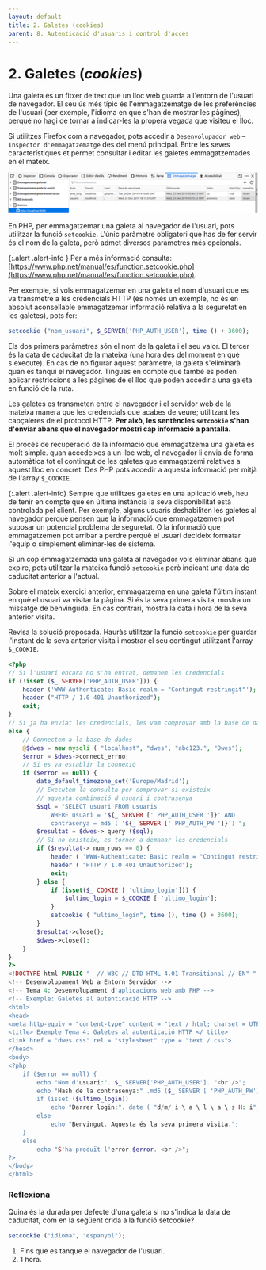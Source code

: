 ```yaml
---
layout: default
title: 2. Galetes (cookies)
parent: 8. Autenticació d'usuaris i control d'accés
---
```


# 2. Galetes (*cookies*) #

Una galeta és un fitxer de text que un lloc web guarda a l'entorn de l'usuari de navegador. El seu ús més típic és l'emmagatzematge de les preferències de l'usuari (per exemple, l'idioma en
que s'han de mostrar les pàgines), perquè no hagi de tornar a indicar-les la propera vegada que visiteu el lloc.

Si utilitzes Firefox com a navegador, pots accedir a `Desenvolupador web` &ndash; `Inspector d'emmagatzematge` des del menú principal. Entre les seves característiques et permet consultar i editar les galetes emmagatzemades en el mateix.

![Inspeccionar galetes en Firefox](images/galetes-firefox.png)

En PHP, per emmagatzemar una galeta al navegador de l'usuari, pots utilitzar la funció `setcookie`. L'únic paràmetre obligatori que has de fer servir és el nom de la galeta, però admet diversos paràmetres més opcionals.

{:.alert .alert-info }
Per a més informació consulta: [https://www.php.net/manual/es/function.setcookie.php](https://www.php.net/manual/es/function.setcookie.php).

Per exemple, si vols emmagatzemar en una galeta el nom d'usuari que es va transmetre a les credencials HTTP (és només un exemple, no és en absolut aconsellable emmagatzemar informació relativa a la seguretat en les galetes), pots fer:

```php
setcookie ("nom_usuari", $_SERVER['PHP_AUTH_USER'], time () + 3600);
```

Els dos primers paràmetres són el nom de la galeta i el seu valor. El tercer és la data de caducitat de la mateixa (una hora des del moment en què s'execute). En cas de no figurar aquest paràmetre, la galeta s'eliminarà quan es tanqui el navegador. Tingues en compte que també es poden aplicar restriccions a les pàgines de el lloc que poden accedir a una galeta en funció de la ruta.

Les galetes es transmeten entre el navegador i el servidor web de la mateixa manera que les credencials que acabes de veure; utilitzant les capçaleres de el protocol HTTP. **Per això, les
sentències `setcookie` s'han d'enviar abans que el navegador mostri cap informació a pantalla.**

El procés de recuperació de la informació que emmagatzema una galeta és molt simple. quan accedeixes a un lloc web, el navegador li envia de forma automàtica tot el contingut de les galetes que emmagatzemi relatives a aquest lloc en concret. Des PHP pots accedir a aquesta informació per mitjà de l'array `$_COOKIE`.

{:.alert .alert-info}
Sempre que utilitzes galetes en una aplicació web, heu de tenir en compte que en última instància la seva disponibilitat està controlada pel client. Per exemple, alguns usuaris deshabiliten les galetes al navegador perquè pensen que la informació que emmagatzemen pot suposar un potencial problema de seguretat. O la informació que emmagatzemen pot arribar a perdre perquè el usuari decideix formatar l'equip o simplement eliminar-les de sistema.

Si un cop emmagatzemada una galeta al navegador vols eliminar abans que expire, pots utilitzar la mateixa funció `setcookie` però indicant una data de caducitat anterior a l'actual.

Sobre el mateix exercici anterior, emmagatzema en una galeta l'últim instant en què el usuari va visitar la pàgina. Si és la seva primera visita, mostra un missatge de benvinguda. En cas contrari, mostra la data i hora de la seva anterior visita.

Revisa la solució proposada. Hauràs utilitzar la funció `setcookie` per guardar l'instant de la seva anterior visita i mostrar el seu contingut utilitzant l'array `$_COOKIE`.

```php
<?php
// Si l'usuari encara no s'ha entrat, demanem les credencials
if (!isset ($_ SERVER['PHP_AUTH_USER'])) {
    header ('WWW-Authenticate: Basic realm = "Contingut restringit"');
    header ("HTTP / 1.0 401 Unauthorized");
    exit;
}
// Si ja ha enviat les credencials, les vam comprovar amb la base de dades
else {
    // Connectem a la base de dades
    @$dwes = new mysqli ( "localhost", "dwes", "abc123.", "Dwes");
    $error = $dwes->connect_errno;
    // Si es va establir la connexió
    if ($error == null) {
        date_default_timezone_set('Europe/Madrid');
        // Executem la consulta per comprovar si existeix
        // aquesta combinació d'usuari i contrasenya
        $sql ​​= "SELECT usuari FROM usuaris
            WHERE usuari = '${_ SERVER [' PHP_AUTH_USER ']}' AND
            contrasenya = md5 ( '${_ SERVER [' PHP_AUTH_PW ']}') ";
        $resultat = $dwes-> query ($sql);
        // Si no existeix, es tornen a demanar les credencials
        if ($resultat-> num_rows == 0) {
            header ( 'WWW-Authenticate: Basic realm = "Contingut restringit"');
            header ( "HTTP / 1.0 401 Unauthorized");
            exit;
        } else {
            if (isset($_ COOKIE [ 'ultimo_login'])) {
                $ultimo_login = $_COOKIE [ 'ultimo_login'];
            }
            setcookie ( "ultimo_login", time (), time () + 3600);
        }
        $resultat->close();
        $dwes->close();
    }
}
?>
<!DOCTYPE html PUBLIC "- // W3C // DTD HTML 4.01 Transitional // EN" " http://www.w3.org/TR/html4/loose.dtd ">
<!-- Desenvolupament Web a Entorn Servidor -->
<!-- Tema 4: Desenvolupament d'aplicacions web amb PHP -->
<!-- Exemple: Galetes al autenticació HTTP -->
<html>
<head>
<meta http-equiv = "content-type" content = "text / html; charset = UTF-8">
<title> Exemple Tema 4: Galetes al autenticació HTTP </ title>
<link href = "dwes.css" rel = "stylesheet" type = "text / css">
</head>
<body>
<?php
    if ($error == null) {
        echo "Nom d'usuari:". $_ SERVER['PHP_AUTH_USER']. "<br />";
        echo "Hash de la contrasenya:" .md5 ($_ SERVER [ 'PHP_AUTH_PW']). "<br />";
        if (isset ($ultimo_login))
            echo "Darrer login:". date ( "d/m/ i \ a \ l \ a \ s H: i", $ultimo_login);
        else
            echo "Benvingut. Aquesta és la seva primera visita.";
    }
    else
        echo "S'ha produït l'error $error. <br />";
?>
</body>
</html>
```

### Reflexiona ###
Quina és la durada per defecte d'una galeta si no s'indica la data de caducitat,
com en la següent crida a la funció setcookie?

```php
setcookie ("idioma", "espanyol");
```

1. Fins que es tanque el navegador de l'usuari.
2. 1 hora.

